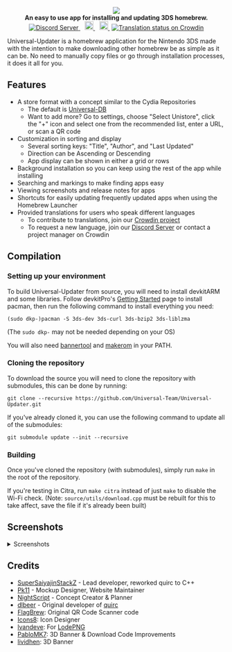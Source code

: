 <p align="center">
	<a href="https://universal-team.net/projects/universal-updater.html"><img src="https://github.com/Universal-Team/Universal-Updater/raw/master/resources/2d-banner.png"></a><br>
	<b>An easy to use app for installing and updating 3DS homebrew.</b><br>
	<a href="https://universal-team.net/discord" style="padding-right: 5px;">
		<img src="https://img.shields.io/badge/Discord%20Server-%23universal--updater-green.svg" alt="Discord Server">
	</a>
	<a href="https://gbatemp.net/threads/release-universal-updater-a-universally-good-updater.551824/" style="padding-left: 5px; padding-right: 5px;">
		<img src="https://img.shields.io/badge/GBAtemp-thread-blue.svg" height="20">
	</a>
	<a href="https://github.com/Universal-Team/Universal-Updater/actions?query=workflow%3A%22Build+Universal-Updater%22" style="padding-left: 5px; padding-right: 5px;">
		<img src="https://github.com/Universal-Team/Universal-Updater/workflows/Build%20Universal-Updater/badge.svg" height="20" alt="Build status on GitHub Actions">
	</a>
	<a title="Crowdin" target="_blank" href="https://crowdin.com/project/universal-updater"><img src="https://badges.crowdin.net/universal-updater/localized.svg" alt="Translation status on Crowdin"></a>
</p>

Universal-Updater is a homebrew application for the Nintendo 3DS made with the intention to make downloading other homebrew be as simple as it can be. No need to manually copy files or go through installation processes, it does it all for you.

## Features

- A store format with a concept similar to the Cydia Repositories
   - The default is [Universal-DB](https://db.universal-team.net)
   - Want to add more? Go to settings, choose "Select Unistore", click the "+" icon and select one from the recommended list, enter a URL, or scan a QR code
- Customization in sorting and display
   - Several sorting keys: "Title", "Author", and "Last Updated"
   - Direction can be Ascending or Descending
   - App display can be shown in either a grid or rows
- Background installation so you can keep using the rest of the app while installing
- Searching and markings to make finding apps easy
- Viewing screenshots and release notes for apps
- Shortcuts for easily updating frequently updated apps when using the Homebrew Launcher
- Provided translations for users who speak different languages
   - To contribute to translations, join our [Crowdin project](https://crwd.in/universal-updater)
   - To request a new language, join our [Discord Server](https://universal-team.net/discord) or contact a project manager on Crowdin


## Compilation

### Setting up your environment

To build Universal-Updater from source, you will need to install devkitARM and some libraries. Follow devkitPro's [Getting Started](https://devkitpro.org/wiki/Getting_Started) page to install pacman, then run the following command to install everything you need:
```
(sudo dkp-)pacman -S 3ds-dev 3ds-curl 3ds-bzip2 3ds-liblzma
```
(The `sudo dkp-` may not be needed depending on your OS)

You will also need [bannertool](https://github.com/Steveice10/bannertool/releases/latest) and [makerom](https://github.com/profi200/Project_CTR/releases/latest) in your PATH.

### Cloning the repository

To download the source you will need to clone the repository with submodules, this can be done by running:
```
git clone --recursive https://github.com/Universal-Team/Universal-Updater.git
```

If you've already cloned it, you can use the following command to update all of the submodules:
```
git submodule update --init --recursive
```

### Building

Once you've cloned the repository (with submodules), simply run `make` in the root of the repository.

If you're testing in Citra, run `make citra` instead of just `make` to disable the Wi-Fi check. (Note: `source/utils/download.cpp` must be rebuilt for this to take affect, save the file if it's already been built)

## Screenshots

<details><summary>Screenshots</summary>

![Entry info](https://db.universal-team.net/assets/images/screenshots/universal-updater/entry-info.png) ![Download list](https://db.universal-team.net/assets/images/screenshots/universal-updater/download-list.png)
![Queue menu](https://db.universal-team.net/assets/images/screenshots/universal-updater/queue-menu.png) ![Search menu](https://db.universal-team.net/assets/images/screenshots/universal-updater/search-menu.png)
![Sorting and Filters menu](https://db.universal-team.net/assets/images/screenshots/universal-updater/sort-menu.png) ![Settings menu](https://db.universal-team.net/assets/images/screenshots/universal-updater/settings-menu.png)
![Marking menu](https://db.universal-team.net/assets/images/screenshots/universal-updater/mark-menu.png) ![Viewing a screenshot](https://db.universal-team.net/assets/images/screenshots/universal-updater/screenshot.png)
![Viewing release notes](https://db.universal-team.net/assets/images/screenshots/universal-updater/release-notes.png) ![The menu in list mode](https://db.universal-team.net/assets/images/screenshots/universal-updater/list-style.png)
![Language selection menu](https://db.universal-team.net/assets/images/screenshots/universal-updater/language-selection.png) ![UniStore selection menu](https://db.universal-team.net/assets/images/screenshots/universal-updater/store-selection.png)
![Recommended UniStores menu](https://db.universal-team.net/assets/images/screenshots/universal-updater/recommended-unistores.png) ![="Auto-Update settings menu](https://db.universal-team.net/assets/images/screenshots/universal-updater/auto-update-settings.png)
![GUI settings menu](https://db.universal-team.net/assets/images/screenshots/universal-updater/gui-settings.png) ![Directory settings menu](https://db.universal-team.net/assets/images/screenshots/universal-updater/directory-settings.png)
![Directory selection menu](https://db.universal-team.net/assets/images/screenshots/universal-updater/directory-selection.png) ![Credits menu](https://db.universal-team.net/assets/images/screenshots/universal-updater/credits.png)

</details>

## Credits

- [SuperSaiyajinStackZ](https://github.com/SuperSaiyajinStackZ) - Lead developer, reworked quirc to C++
- [Pk11](https://github.com/Epicpkmn11) - Mockup Designer, Website Maintainer
- [NightScript](https://github.com/NightYoshi370) - Concept Creator & Planner
- [dlbeer](https://github.com/dlbeer) - Original developer of [quirc](https://github.com/dlbeer/quirc)
- [FlagBrew](https://github.com/FlagBrew): Original QR Code Scanner code
- [Icons8](https://icons8.com/): Icon Designer
- [lvandeve](https://github.com/lvandeve): For [LodePNG](https://github.com/lvandeve/lodepng)
- [PabloMK7](https://github.com/PabloMK7): 3D Banner & Download Code Improvements
- [lividhen](https://github.com/lividhen): 3D Banner
